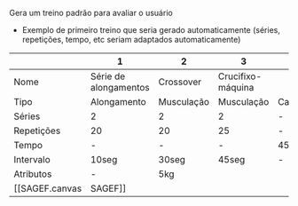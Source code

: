 Gera um treino padrão para avaliar o usuário

- Exemplo de primeiro treino que seria gerado automaticamente (séries, repetições, tempo, etc seriam adaptados automaticamente)

|            | 1                     | 2          | 3                 | 4      | 5                | 6                     |
| ---------- | --------------------- | ---------- | ----------------- | ------ | ---------------- | --------------------- |
| Nome       | Série de alongamentos | Crossover  | Crucifixo-máquina |        | Supino Inclinado | Série de alongamentos |
| Tipo       | Alongamento           | Musculação | Musculação        | Cardio | Musculação       | Alongamento           |
| Séries     | 2                     | 2          | 2                 | -      | 4                | 2                     |
| Repetições | 20                    | 20         | 25                | -      | 10               | 20                    |
| Tempo      | -                     | -          | -                 | 45min  | -                | -                     |
| Intervalo  | 10seg                 | 30seg      | 45seg             | -      | 30seg            | 10seg                 |
| Atributos  | -                     | 5kg        |                   |        |                  |                       |
[[SAGEF.canvas|SAGEF]]